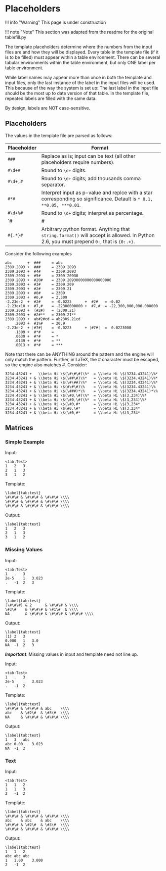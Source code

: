 Placeholders
============

!!! info "Warning"
    This page is under construction

!!! note "Note"
    This section was adapted from the readme for the original tablefill.py

The template placeholders determine where the numbers from the input
files are and how they will be displayed. Every table in the template
file (if it is to be filled) must appear within a table environment.
There can be several tabular environments within the table environment,
but only ONE label per table environment.

While label names may appear more than once in both the template and
input files, only the last instance of the label in the input files will
be used. This because of the way the system is set up: The last label in
the input file should be the most up to date version of that table. In
the template file, repeated labels are filled with the same data.

By design, labels are NOT case-sensitive.

Placeholders
------------

The values in the template file are parsed as follows:

Placeholder  | Format
------------ | ------
`###`        | Replace as is; input can be text (all other placeholders require numbers).
`#\d+#`      | Round to `\d+` digits.
`#\d+,#`     | Round to `\d+` digits; add thousands comma separator.
`#*#`        | Interpret input as p-value and replce with a star corresponding so significance. Detault is `* 0.1, **0.05, ***0.01`.
`#\d+%#`     | Round to `\d+` digits; interpret as percentage.
`#|#|#`      | Get the absolute value of the number.
`#{.*}#`     | Arbitrary python format. Anything that `string.format()` will accept is allowed. In Python 2.6, you must prepend `0:`, that is `{0:.+}`.

Consider the following examples

```
abc       +  ###     = abc
2309.2093 +  ###     = 2309.2093
2309.2093 +  #4#     = 2309.2093
2309.2093 +  #5#     = 2309.20930
2309.2093 +  #20#    = 2309.20930000000000000000
2309.2093 +  #3#     = 2309.209
2309.2093 +  #2#     = 2309.21
2309.2093 +  #0#     = 2309
2309.2093 +  #0,#    = 2,309
-2.23e-2  +  #2#     = -0.0223      +  #2#   = -0.02
-2.23e+10 +  #7,#    = -22300000000 +  #7,#  = -22,300,000,000.000000
2309.2093 +  (#2#)   = (2309.21)
2309.2093 +  #2#**   = 2309.21**
2309.2093 +  ab#2#cd = ab2309.21cd
    .2093 +  #1%#    = 20.9
-2.23e-2  + |#7#|    = -0.0223      + |#7#|  =  0.0223000
    .1309 +  #*#     =
    .0639 +  #*#     = *
    .0139 +  #*#     = **
    .0013 +  #*#     = ***
```

Note that there can be ANYTHING around the pattern and the engine will
only match the pattern. Further, in LaTeX, the # character must be
escaped, so the engine also matches \#. Consider:

```
3234.43241 +   \\beta Hi \$(\#\#\#)\%*  = \\beta Hi \$(3234.43241)\%*
3234.43241 + & \\beta Hi \$(\##\#)\%*   = \\beta Hi \$(3234.43241)\%*
3234.43241 + & \\beta Hi \$(\#\##)\%*   = \\beta Hi \$(3234.43241)\%*
3234.43241 + & \\beta Hi \$(#\#\#)\%    = \\beta Hi \$(3234.43241)\%
3234.43241 + & \\beta Hi \$(\###)*\%    = \\beta Hi \$(3234.43241)*\%
3234.43241 + & \\beta Hi \$(\#0,\#)\%*  = \\beta Hi \$(3,234)\%*
3234.43241 + & \\beta Hi \$(\#0,\#)\%*  = \\beta Hi \$(3,234)\%*
3234.43241 + & \\beta Hi \$(\#0,#*      = \\beta Hi \$(3,234*
3234.43241 + & \\beta Hi \$(#0,\#*      = \\beta Hi \$(3,234*
3234.43241 + & \\beta Hi \$(\#0,#*      = \\beta Hi \$(3,234*
```

Matrices
--------

### Simple Example

Input:

```
<tab:Test>
1	2	3
2	1	3
3	1	2
```

Template:

```
\label{tab:test}
\#\#\# & \#\#\# & \#\#\# \\\\
\#\#\# & \#\#\# & \#\#\# \\\\
\#\#\# & \#\#\# & \#\#\# \\\\
```

Output:

```
\label{tab:test}
1	2	3
2	1	3
3	1	2
```

### Missing Values

Input:

```
<tab:Test>
1	.	3
2e-5	1	3.023
.	-1	2	3
```

Template:

```
\label{tab:test}
(\#\#\#) & 2      & \#\#\# & \\\\
\#3\#    & \#\#\# & \#1\#  & \\\\
NA       & \#\#\# & \#\#\# & \#\#\# \\\\
```

Output:

```
\label{tab:test}
(1)	2	3
0.000	1	3.0
NA	-1	2	3
```

_**Important**_: Missing values in input and template need not line up.

Input:

```
<tab:Test>
1	.	3
2e-5	.	3.023
.	-1	2
```

Template:

```
\label{tab:test}
\#\#\# & \#\#\# & abc    \\\\
abc    & \#2\#  & \#3\#  \\\\
NA     & \#\#\# & \#\#\# \\\\
```

Output:

```
\label{tab:test}
1	3	abc
abc	0.00	3.023
NA	-1	2
```

### Text

Input:

```
<tab:Test>
1	1	2
1	1	3
2	-1	2
```

Template:

```
\label{tab:test}
\#\#\# & \#\#\# & \#\#\# \\\\
abc    & abc    & abc    \\\\
\#\#\# & \#2\#  & \#3\#  \\\\
\#\#\# & \#\#\# & \#\#\# \\\\
```

Output:

```
\label{tab:test}
1	1	2
abc	abc	abc
1	1.00	3.000
2	-1	2
```
